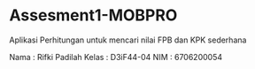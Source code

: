 # Assesment1-MOBPRO

Aplikasi Perhitungan untuk mencari nilai FPB dan KPK sederhana


Nama : Rifki Padilah
Kelas : D3iF44-04
NIM : 6706200054




